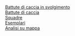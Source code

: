 [Battute di caccia in svolgimento](http://www.battutecinghiale.regione.umbria.it/ushahidi-dev/index.php/)
<br>
[Battute di caccia](http://www.regione.umbria.it/web/servizi/battute)
<br>
[Squadre](http://www.regione.umbria.it/web/servizi/squadre)
<br>
[Esemplari](http://applicazioni.regione.umbria.it/esemplari)
<br>
[Analisi su mappa](http://www.regione.umbria.it/web/servizi/analisi-su-mappa)

